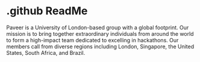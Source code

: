 # .github ReadMe


Paveer is a University of London-based group with a global footprint. Our mission is to bring together extraordinary individuals from around 
the world to form a high-impact team dedicated to excelling in hackathons. Our members call from diverse regions including London, Singapore, 
the United States, South Africa, and Brazil.

